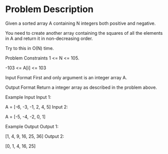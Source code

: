 # Problem Description

Given a sorted array A containing N integers both positive and negative.

You need to create another array containing the squares of all the elements in A and return it in non-decreasing order.

Try to this in O(N) time.


Problem Constraints
1 <= N <= 105.

-103 <= A[i] <= 103



Input Format
First and only argument is an integer array A.



Output Format
Return a integer array as described in the problem above.



Example Input
Input 1:

 A = [-6, -3, -1, 2, 4, 5]
Input 2:

 A = [-5, -4, -2, 0, 1]


Example Output
Output 1:

 [1, 4, 9, 16, 25, 36]
Output 2:

 [0, 1, 4, 16, 25]
